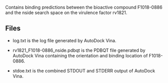 Contains binding predictions between the bioactive compound F1018-0886 and the nside search space on the virulence factor rv1821.

## Files

- log.txt is the log file generated by AutoDock Vina.

- rv1821_F1018-0886_nside.pdbqt is the PDBQT file generated by AutoDock Vina containing the orientation and binding location of F1018-0886.

- stdoe.txt is the combined STDOUT and STDERR output of AutoDock Vina.

